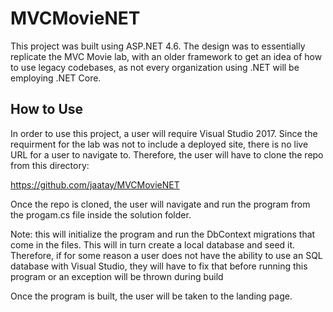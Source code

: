 # MVCMovieNET

This project was built using ASP.NET 4.6. The design was to essentially replicate the MVC Movie lab, with an older framework to get an idea of how to use legacy codebases, as not every organization using .NET will be employing .NET Core.

## How to Use

In order to use this project, a user will require Visual Studio 2017. Since the requirment for the lab was not to include a deployed site, there is no live URL for a user to navigate to. Therefore, the user will have to clone the repo from this directory:

https://github.com/jaatay/MVCMovieNET

Once the repo is cloned, the user will navigate and run the program from the progam.cs file inside the solution folder. 

Note: this will initialize the program and run the DbContext migrations that come in the files. This will in turn create a local database and seed it. Therefore, if for some reason a user does not have the ability to use an SQL database with Visual Studio, they will have to fix that before running this program or an exception will be thrown during build

Once the program is built, the user will be taken to the landing page.